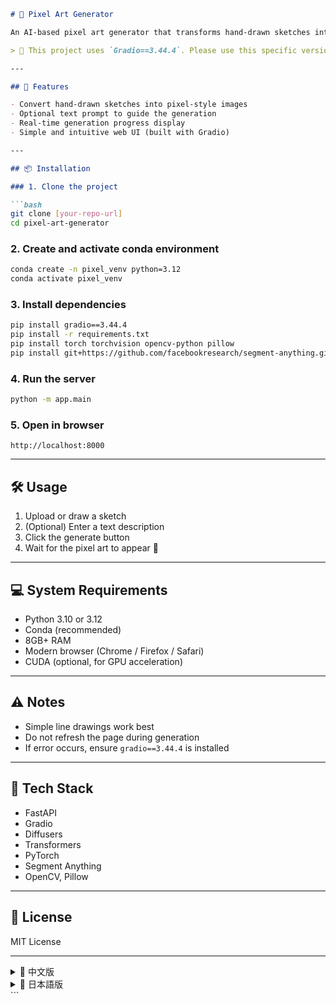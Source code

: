 ```markdown
# 🎨 Pixel Art Generator

An AI-based pixel art generator that transforms hand-drawn sketches into pixel-style artworks.

> 🚀 This project uses `Gradio==3.44.4`. Please use this specific version to avoid compatibility issues.

---

## 🌟 Features

- Convert hand-drawn sketches into pixel-style images
- Optional text prompt to guide the generation
- Real-time generation progress display
- Simple and intuitive web UI (built with Gradio)

---

## 📦 Installation

### 1. Clone the project

```bash
git clone [your-repo-url]
cd pixel-art-generator
```

### 2. Create and activate conda environment

```bash
conda create -n pixel_venv python=3.12
conda activate pixel_venv
```

### 3. Install dependencies

```bash
pip install gradio==3.44.4
pip install -r requirements.txt
pip install torch torchvision opencv-python pillow
pip install git+https://github.com/facebookresearch/segment-anything.git
```

### 4. Run the server

```bash
python -m app.main
```

### 5. Open in browser

```
http://localhost:8000
```

---

## 🛠️ Usage

1. Upload or draw a sketch
2. (Optional) Enter a text description
3. Click the generate button
4. Wait for the pixel art to appear 🎉

---

## 💻 System Requirements

- Python 3.10 or 3.12
- Conda (recommended)
- 8GB+ RAM
- Modern browser (Chrome / Firefox / Safari)
- CUDA (optional, for GPU acceleration)

---

## ⚠️ Notes

- Simple line drawings work best
- Do not refresh the page during generation
- If error occurs, ensure `gradio==3.44.4` is installed

---

## 🧱 Tech Stack

- FastAPI
- Gradio
- Diffusers
- Transformers
- PyTorch
- Segment Anything
- OpenCV, Pillow

---

## 📄 License

MIT License

---

<details>
<summary>📘 中文版</summary>

# 🎨 Pixel Art Generator

一个基于 AI 的像素画生成器，可以将手绘草图转换为像素风格的艺术作品。

> 🚀 本项目使用 `Gradio==3.44.4`，请确保安装此版本以避免兼容性问题。

---

## 🌟 功能特点

- 将手绘草图转换为像素风格图片
- 支持输入文本提示词引导生成
- 实时显示生成进度
- 简洁直观的 Web 界面（基于 Gradio）

---

## 📦 安装步骤

### 1. 克隆项目

```bash
git clone [项目地址]
cd pixel-art-generator
```

### 2. 创建并激活 Conda 环境

```bash
conda create -n pixel_venv python=3.12
conda activate pixel_venv
```

### 3. 安装依赖

```bash
pip install gradio==3.44.4
pip install -r requirements.txt
pip install torch torchvision opencv-python pillow
pip install git+https://github.com/facebookresearch/segment-anything.git
```

### 4. 启动服务器

```bash
python -m app.main
```

### 5. 打开浏览器访问

```
http://localhost:8000
```

---

## 🛠️ 使用步骤

1. 上传或绘制草图
2. 输入提示词（可选）
3. 点击“生成”按钮
4. 等待生成结果 🎉

---

## 💻 系统要求

- Python 3.10 或 3.12
- Conda（推荐）
- 至少 8GB 内存
- 现代浏览器（Chrome / Firefox / Safari）
- CUDA（可选，用于 GPU 加速）

---

## ⚠️ 注意事项

- 建议使用清晰、简洁的线稿
- 生成过程中请勿刷新页面
- 若出现报错，请检查 Gradio 版本

---

## 🧱 技术栈

- FastAPI
- Gradio
- Diffusers
- Transformers
- PyTorch
- Segment Anything
- OpenCV, Pillow

---

## 📄 许可证

MIT License

</details>

<details>
<summary>📙 日本語版</summary>

# 🎨 Pixel Art Generator

手描きスケッチをピクセルアートに変換する、AIベースのジェネレーターです。

> 🚀 このプロジェクトは `Gradio==3.44.4` を使用しています。互換性のため、必ずこのバージョンをご使用ください。

---

## 🌟 特徴

- 手描きスケッチをピクセル風の画像に変換
- テキストプロンプトによる生成指示が可能
- 生成進行状況をリアルタイムで表示
- シンプルで使いやすい UI（Gradio ベース）

---

## 📦 インストール手順

### 1. プロジェクトをクローン

```bash
git clone [リポジトリURL]
cd pixel-art-generator
```

### 2. Conda 環境を作成・有効化

```bash
conda create -n pixel_venv python=3.12
conda activate pixel_venv
```

### 3. 依存関係のインストール

```bash
pip install gradio==3.44.4
pip install -r requirements.txt
pip install torch torchvision opencv-python pillow
pip install git+https://github.com/facebookresearch/segment-anything.git
```

### 4. サーバーを起動

```bash
python -m app.main
```

### 5. ブラウザでアクセス

```
http://localhost:8000
```

---

## 🛠️ 使い方

1. スケッチをアップロードまたは描画
2. 必要に応じてテキストを入力
3. 「生成」ボタンをクリック
4. 数秒後に結果が表示 🎉

---

## 💻 システム要件

- Python 3.10 または 3.12
- Conda（推奨）
- メモリ 8GB 以上
- 最新ブラウザ（Chrome / Firefox / Safari）
- CUDA（任意、GPU利用時）

---

## ⚠️ 注意事項

- シンプルな線画を推奨
- 生成中はページを更新しないでください
- エラーが出た場合は Gradio バージョンを確認

---

## 🧱 技術スタック

- FastAPI
- Gradio
- Diffusers
- Transformers
- PyTorch
- Segment Anything
- OpenCV, Pillow

---

## 📄 ライセンス

MIT License

</details>
```